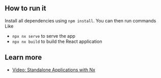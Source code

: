 ## How to run it

Install all dependencies using `npm install`. You can then run commands Like

- `npx nx serve` to serve the app
- `npx nx build` to build the React application

## Learn more

- [Video: Standalone Applications with Nx](https://youtu.be/qEaVzh-oBBc)
